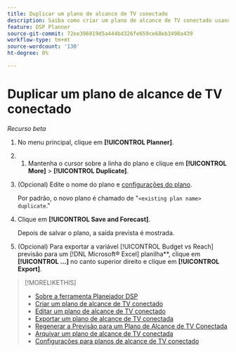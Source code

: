 ```yaml
---
title: Duplicar um plano de alcance de TV conectado
description: Saiba como criar um plano de alcance de TV conectado usando as configurações de um plano existente.
feature: DSP Planner
source-git-commit: 72ee396019d5a444bd326fe659ce68eb3490a439
workflow-type: tm+mt
source-wordcount: '130'
ht-degree: 0%

---
```


# Duplicar um plano de alcance de TV conectado

*Recurso beta*

1. No menu principal, clique em **[!UICONTROL Planner]**.

1. 
   1. Mantenha o cursor sobre a linha do plano e clique em **[!UICONTROL More]** > **[!UICONTROL Duplicate]**.

1. (Opcional) Edite o nome do plano e [configurações do plano](planner-settings.md).

   Por padrão, o novo plano é chamado de &quot;`<existing plan name> duplicate`.&quot;

1. Clique em **[!UICONTROL Save and Forecast]**.

   Depois de salvar o plano, a saída prevista é mostrada.

1. (Opcional) Para exportar a variável [!UICONTROL Budget vs Reach] previsão para um [!DNL Microsoft® Excel] planilha**, clique em **[!UICONTROL ...]** no canto superior direito e clique em **[!UICONTROL Export]**.

>[!MORELIKETHIS]
>
>* [Sobre a ferramenta Planejador DSP](planner-about.md)
>* [Criar um plano de alcance de TV conectado](planner-create.md)
>* [Editar um plano de alcance de TV conectado](planner-edit.md)
>* [Exportar um plano de alcance de TV conectada](planner-export.md)
>* [Regenerar a Previsão para um Plano de Alcance de TV Conectada](planner-forecast.md)
>* [Arquivar um plano de alcance de TV conectada](planner-archive.md)
>* [Configurações para planos de alcance de TV conectado](planner-settings.md)
